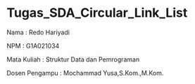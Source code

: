 # Tugas_SDA_Circular_Link_List
Nama : Redo Hariyadi

NPM : G1A021034

Mata Kuliah : Struktur Data dan Pemrograman

Dosen Pengampu : Mochammad Yusa,S.Kom.,M.Kom.
